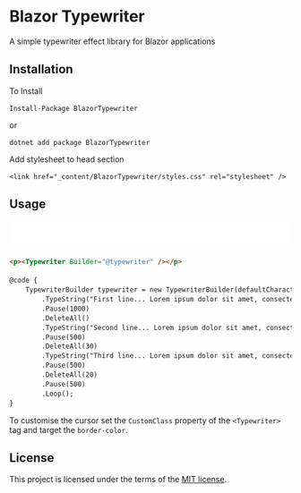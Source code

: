 # Blazor Typewriter
A simple typewriter effect library for Blazor applications

## Installation

To Install

```
Install-Package BlazorTypewriter
```

or

```
dotnet add package BlazorTypewriter
```

Add stylesheet to head section

```
<link href="_content/BlazorTypewriter/styles.css" rel="stylesheet" />
```

## Usage

![demo](data/demo.gif)

```html
<p><Typewriter Builder="@typewriter" /></p>

@code {
    TypewriterBuilder typewriter = new TypewriterBuilder(defaultCharacterPause: 6)
        .TypeString("First line... Lorem ipsum dolor sit amet, consectetur adipiscing elit.")
        .Pause(1000)
        .DeleteAll()
        .TypeString("Second line... Lorem ipsum dolor sit amet, consectetur adipiscing elit.", 50)
        .Pause(500)
        .DeleteAll(30)
        .TypeString("Third line... Lorem ipsum dolor sit amet, consectetur adipiscing elit.", 20)
        .Pause(500)
        .DeleteAll(20)
        .Pause(500)
        .Loop();
}
```

To customise the cursor set the `CustomClass` property of the `<Typewriter>` tag and target the `border-color`.

## License

This project is licensed under the terms of the [MIT license](https://github.com/ormesam/blazor-typewriter/blob/master/LICENSE).
